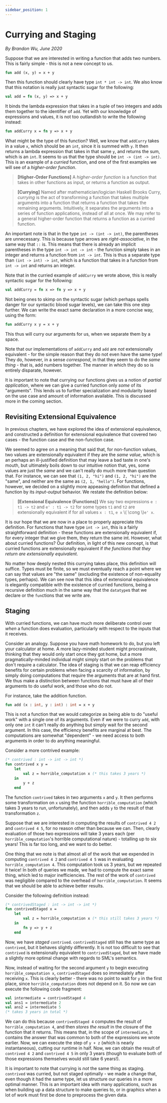 ```yaml
---
sidebar_position: 1
---
```


# Currying and Staging

_By Brandon Wu, June 2020_

Suppose that we are interested in writing a function that adds two numbers. This is fairly simple - this is not a new concept to us.

```sml
fun add (x, y) = x + y
```

Then this function should clearly have type `int * int -> int`. We also know that this notation is really just syntactic sugar for the following:

```sml
val add = fn (x, y) => x + y
```

It binds the lambda expression that takes in a tuple of two integers and adds them together to the identifier of `add`. Yet with our knowledge of expressions and values, it is not too outlandish to write the following instead:

```sml
fun addCurry x = fn y => x + y
```

What might be the type of this function? Well, we know that `addCurry` takes in a value `x`, which should be an `int`, since it is summed with `y`. It then returns a lambda expression that takes in that same `y`, and returns the sum, which is an `int`. It seems to us that the type should be `int -> (int -> int)`. This is an example of a _curried_ function, and one of the first examples we will see of a _higher-order function_.

> **[Higher-Order Functions]** A _higher-order function_ is a function that takes in other functions as input, or returns a function as output.

> **[Currying]** Named after mathematician/logician Haskell Brooks Curry, _currying_ is the act of transforming a function that takes multiple arguments into a function that returns a function that takes the remaining arguments. Intuitively, it separates the arguments into a series of function applications, instead of all at once. We may refer to a general higher-order function that returns a function as a curried function.

An important note is that in the type `int -> (int -> int)`, the parentheses are unnecessary. This is because type arrows are _right-associative_, in the same way that `::` is. This means that there is already an implicit parentheses in the type `int -> int -> int` - the function simply takes in an integer and returns a function from `int -> int`. This is thus a separate type than `(int -> int) -> int`, which is a function that takes in a function from `int -> int` and returns an integer.

Note that in the curried example of `addCurry` we wrote above, this is really syntactic sugar for the following:

```sml
val addCurry = fn x => fn y => x + y
```

Not being ones to skimp on the syntactic sugar (which perhaps spells danger for our syntactic blood sugar levels), we can take this one step further. We can write the exact same declaration in a more concise way, using the form:

```sml
fun addCurry x y = x + y
```

This thus will curry our arguments for us, when we separate them by a space.

Note that our implementations of `addCurry` and `add` are _not_ extensionally equivalent - for the simple reason that they do not even have the same type! They do, however, in a sense _correspond_, in that they seem to do the _same thing_ - that is, add numbers together. The manner in which they do so is entirely disparate, however.

It is important to note that currying our functions gives us a notion of _partial application_, where we can give a curried function only _some_ of its "arguments". This lends us to further specialization and modularity based on the use case and amount of information available. This is discussed more in the coming section.

## Revisiting Extensional Equivalence

In previous chapters, we have explored the idea of extensional equivalence, and constructed a definition for extensional equivalence that covered two cases - the function case and the non-function case.

We seemed to agree on a meaning that said that, for non-function values, two values are extensionally equivalent if they are the _same value_, which is an perhaps an ill-justified definition that may leave a bad taste in one's mouth, but ultimately boils down to our intuitive notion that, yes, some values are just the _same_ and we can't really do much more than question that. For instance, we can see that `(1, 2, "hi")` and `(1, 2, "hi")` are the "same", and neither are the same as `(2, 1, "hello")`. For functions, however, we decided on a slightly more appeasing definition that defined a function by its _input-output_ behavior. We restate the definition below:

> **[Extensional Equivalence (Functions)]** We say two expressions `e : t1 -> t2` and `e' : t1 -> t2` for some types `t1` and `t2` are extensionally equivalent if for all values `x : t1`, `e x` \\( \cong \\)`e' x`.

It is our hope that we are now in a place to properly appreciate this definition. For functions that have type `int -> int`, this is a fairly straightforward definition - these functions are extensionally equivalent if, for every integer that we give them, they return the same int. However, what about curried functions? Our definition, in light of this new concept, is that curried functions are extensionally equivalent if _the functions that they return are extensionally equivalent_.

No matter how deeply nested this currying takes place, this definition will suffice. Types must be finite, so we must eventually reach a point where we can say that values are "the same" (excluding the existence of non-equality types, perhaps). We can see now that this idea of extensional equivalence is elegantly compatible with the existence of curried functions, being a recursive definition much in the same way that the `datatype`s that we declare or the `fun`ctions that we write are.

## Staging

With curried functions, we can have much more deliberate control over _when_ a function does evaluation, particularly with respect to the inputs that it receives.

Consider an analogy. Suppose you have math homework to do, but you left your calculator at home. A more lazy-minded student might procrastinate, thinking that they would only start once they got home, but a more pragmatically-minded individual might simply start on the problems that don't require a calculator. The idea of staging is that we can reap efficiency benefits for certain problems when facing a scarcity of information, by simply doing computations that require the arguments that are at hand first. We thus make a distinction between functions that must have all of their arguments to do useful work, and those who do not.

For instance, take the addition function.

```sml
fun add (x : int, y : int) : int = x + y
```

This is not a function that we would categorize as being able to do "useful work" with a single one of its arguments. Even if we were to curry `add`, with only one `int` it can't really do anything but simply wait for the second argument. In this case, the efficiency benefits are marginal at best. The computations are somewhat "dependent" - we need access to both arguments in order to do anything meaningful.

Consider a more contrived example:

```sml
(* contrived : int -> int -> int *)
fun contrived x y =
    let
        val z = horrible_computation x (* this takes 3 years *)
    in
        y + z
    end
```

The function `contrived` takes in two arguments `x` and `y`. It then performs some transformation on `x` using the function `horrible_computation` (which takes 3 years to run, unfortunately), and then adds `y` to the result of that transformation `z`.

Suppose that we are interested in computing the results of `contrived 4 2` and `contrived 4 5`, for no reason other than because we can. Then, clearly evaluation of those two expressions will take 3 years each (per `horrible_computation`'s horrible computational nature) - totalling up to six years! This is far too long, and we want to do better.

One thing that we note is that almost all of the work that we expended in computing `contrived 4 2` and `contrived 4 5` was in evaluating `horrible_computation 4`. This computation took us 3 years, but we repeated it twice! In both of queries we made, we had to compute the exact same thing, which led to major inefficiencies. The rest of the work of `contrived` was negligible compared to the overhead of `horrible_computation`. It seems that we should be able to achieve better results.

Consider the following definition instead:

```sml
(* contrivedStaged : int -> int -> int *)
fun contrivedStaged x =
    let
        val z = horrible_computation x (* this still takes 3 years *)
    in
        fn y => y + z
    end
```

Now, we have _staged_ `contrived`. `contrivedStaged` still has the same type as `contrived`, but it behaves slightly differently. It is not too difficult to see that `contrived` is extensionally equivalent to `contrivedStaged`, but we have made a slightly more optimal change with regards to SML's semantics.

Now, instead of waiting for the second argument `y` to begin executing `horrible_computation x`, `contrivedStaged` does so immediately after receiving `x`. This is clearly better - there was no point to wait for `y` in the first place, since `horrible_computation` does not depend on it. So now we can execute the following code fragment:

```sml
val intermediate = contrivedStaged 4
val ans1 = intermediate 2
val ans2 = intermediate 5
(* takes 3 years in total *)
```

We can do this because `contrivedStaged 4` computes the result of `horrible_computation 4`, and then _stores the result_ in the closure of the function that it returns. This means that, in the scope of `intermediate`, it contains the answer that was common to both of the expressions we wrote earlier. Now, we can execute the step of `y + z` (which is nearly instantaneous), cutting our runtime in half. Now, we can obtain the result of `contrived 4 2` and `contrived 4 5` in only 3 years (though to evaluate both of those expressions themselves would still take 6 years!).

It is important to note that currying is _not_ the same thing as staging. `contrived` was curried, but not staged optimally - we made a change that, even though it had the same type, let us structure our queries in a more optimal manner. This is an important idea with many applications, such as when building up a data structure to make queries to, or in graphics when a lot of work must first be done to preprocess the given data.
